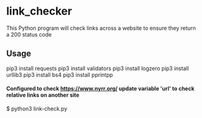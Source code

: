# link_checker
This Python program will check links across a website to ensure they return a 200 status code

## Usage
pip3 install requests
pip3 install validators
pip3 install logzero
pip3 install urllib3
pip3 install bs4
pip3 install pprintpp

#### Configured to check https://www.nyrr.org/ update variable 'url' to check relative links on another site
$ python3 link-check.py